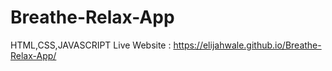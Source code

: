 # Breathe-Relax-App
HTML,CSS,JAVASCRIPT 
Live Website : https://elijahwale.github.io/Breathe-Relax-App/
